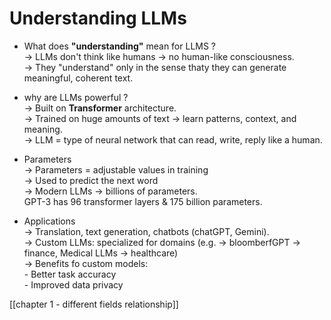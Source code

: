 
# Understanding LLMs  

- What does **"understanding"** mean for LLMS ?  
	-> LLMs don't think like humans -> no human-like consciousness.  
	-> They "understand" only in the sense thaty they can generate meaningful, coherent text. 

-  why are LLMs powerful ?  
	-> Built on **Transformer** architecture.  
	-> Trained on huge amounts of text -> learn patterns, context, and meaning.    
	-> LLM = type of neural network that can read, write, reply like a human.

-  Parameters  
	-> Parameters = adjustable values in training  
	-> Used to predict the next word  
	 -> Modern LLMs -> billions of parameters.  
	 GPT-3 has 96 transformer layers & 175 billion parameters.   

-  Applications  
   -> Translation, text generation, chatbots (chatGPT, Gemini).   
   -> Custom LLMs: specialized for domains (e.g. -> bloomberfGPT -> finance, Medical LLMs -> healthcare)  
   -> Benefits fo custom models:  
	   - Better task accuracy  
	   - Improved data privacy  

[[chapter 1 - different fields relationship]]  


